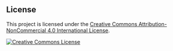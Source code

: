 ## License

This project is licensed under the [Creative Commons Attribution-NonCommercial 4.0 International License](https://creativecommons.org/licenses/by-nc/4.0/legalcode). 

[![Creative Commons License](https://i.creativecommons.org/l/by-nc/4.0/88x31.png)](https://creativecommons.org/licenses/by-nc/4.0/)